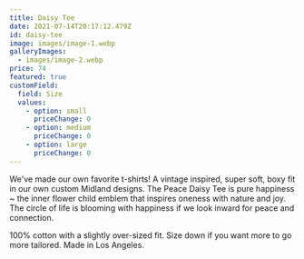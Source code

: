 ```yaml
---
title: Daisy Tee
date: 2021-07-14T20:17:12.479Z
id: daisy-tee
image: images/image-1.webp
galleryImages:
  - images/image-2.webp
price: 74
featured: true
customField:
  field: Size
  values:
    - option: small
      priceChange: 0
    - option: medium
      priceChange: 0
    - option: large
      priceChange: 0
---
```

<!--StartFragment-->

We've made our own favorite t-shirts! A vintage inspired, super soft, boxy fit in our own custom Midland designs. The Peace Daisy Tee is pure happiness ~ the inner flower child emblem that inspires oneness with nature and joy. The circle of life is blooming with happiness if we look inward for peace and connection.

100% cotton with a slightly over-sized fit. Size down if you want more to go more tailored. Made in Los Angeles. 

<!--EndFragment-->